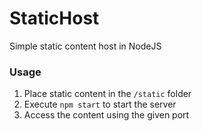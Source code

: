 # StaticHost
Simple static content host in NodeJS

### Usage
1. Place static content in the ```/static``` folder
2. Execute ```npm start``` to start the server
3. Access the content using the given port